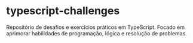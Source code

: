 # typescript-challenges
Repositório de desafios e exercícios práticos em TypeScript. Focado em aprimorar habilidades de programação, lógica e resolução de problemas.
